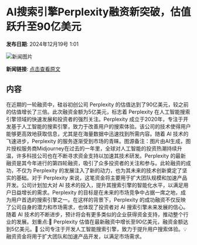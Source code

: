# AI搜索引擎​Perplexity融资新突破，估值跃升至90亿美元

**发布日期**: 2024年12月19号 1:01

![新闻图片](https://pic.chinaz.com/picmap/202304251756322709_5.jpg)

**新闻链接**: [点击查看原文](https://www.aibase.com/zh/news/14087)

## 内容

在近期的一轮融资中，硅谷初创公司 Perplexity 的估值达到了90亿美元，较之前的估值增长了三倍。此次融资金额为5亿美元，标志着 Perplexity 在人工智能搜索引擎领域的快速发展和投资者的强烈关注。Perplexity 成立于2020年，专注于开发基于人工智能的搜索引擎，致力于改善用户的搜索体验。该公司的技术使得用户能够更高效地获取信息，尤其是在海量数据中迅速找到所需内容。随着 AI 技术的飞速进步，Perplexity 的服务逐渐受到市场的青睐。图源备注：图片由AI生成，图片授权服务商Midjourney在过去的一年里，全球对人工智能的投资热潮持续升温，许多科技公司也在不断寻求资金支持以加速其技术研发。Perplexity 的最新融资是其今年进行的第四轮融资，吸引了众多投资者的关注和参与。此轮融资的成功，不仅为 Perplexity 的发展注入了新的动力，也为其未来的技术创新奠定了坚实的基础。对于 Perplexity 来说，这笔资金将主要用于扩大团队规模和加速产品开发。公司计划加大对 AI 技术的投入，提升其搜索引擎的智能化水平，以满足用户日益增长的需求。Perplexity 的目标是在未来的市场竞争中占据一席之地，成为用户首选的搜索引擎之一。在这样的背景下，Perplexity 的成功融资不仅反映了公司自身的潜力和市场需求，也体现了投资者对 AI 搜索引擎未来发展的信心。随着 AI 技术的不断进步，预计将会有更多类似的企业获得资金支持，推动整个行业的发展。划重点:🌟 Perplexity 估值在最新融资中增长至90亿美元，融资金额达到5亿美元。🚀 公司专注于开发人工智能搜索引擎，致力于提升用户搜索体验。💡 融资资金将用于扩大团队和加速产品开发，以满足市场需求。
